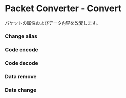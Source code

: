 <link href="../params.css" rel="stylesheet" />

# Packet Converter - Convert

パケットの属性およびデータ内容を改変します。

### Change alias

### Code encode

### Code decode

### Data remove

### Data change

<br><br>
